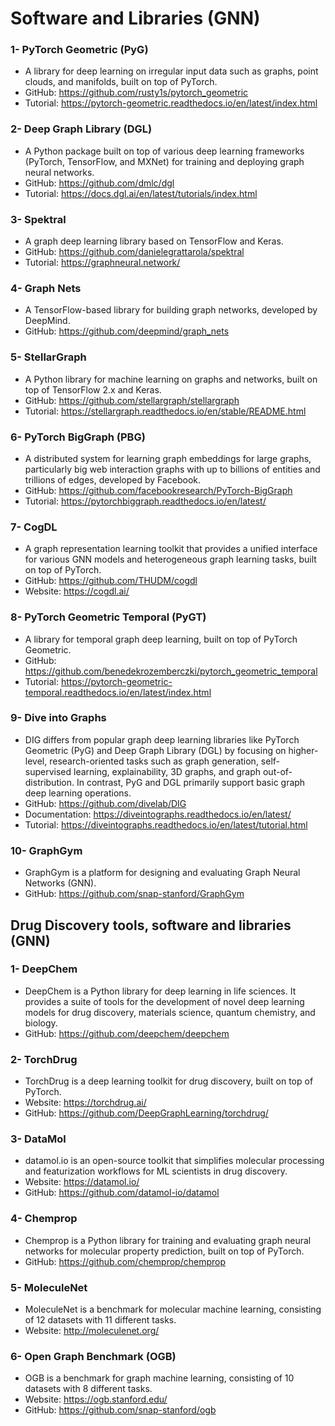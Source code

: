 # Software and Libraries (GNN)

### 1- PyTorch Geometric (PyG)
* A library for deep learning on irregular input data such as graphs, point clouds, and manifolds, built on top of PyTorch.
* GitHub: https://github.com/rusty1s/pytorch_geometric
* Tutorial: https://pytorch-geometric.readthedocs.io/en/latest/index.html

### 2- Deep Graph Library (DGL)
* A Python package built on top of various deep learning frameworks (PyTorch, TensorFlow, and MXNet) for training and deploying graph neural networks.
* GitHub: https://github.com/dmlc/dgl
* Tutorial: https://docs.dgl.ai/en/latest/tutorials/index.html

### 3- Spektral
* A graph deep learning library based on TensorFlow and Keras.
* GitHub: https://github.com/danielegrattarola/spektral
* Tutorial: https://graphneural.network/

### 4- Graph Nets
* A TensorFlow-based library for building graph networks, developed by DeepMind.
* GitHub: https://github.com/deepmind/graph_nets

### 5- StellarGraph
* A Python library for machine learning on graphs and networks, built on top of TensorFlow 2.x and Keras.
* GitHub: https://github.com/stellargraph/stellargraph
* Tutorial: https://stellargraph.readthedocs.io/en/stable/README.html

### 6- PyTorch BigGraph (PBG)
* A distributed system for learning graph embeddings for large graphs, particularly big web interaction graphs with up to billions of entities and trillions of edges, developed by Facebook.
* GitHub: https://github.com/facebookresearch/PyTorch-BigGraph
* Tutorial: https://pytorchbiggraph.readthedocs.io/en/latest/

### 7- CogDL
* A graph representation learning toolkit that provides a unified interface for various GNN models and heterogeneous graph learning tasks, built on top of PyTorch.
* GitHub: https://github.com/THUDM/cogdl
* Website: https://cogdl.ai/

### 8- PyTorch Geometric Temporal (PyGT)
* A library for temporal graph deep learning, built on top of PyTorch Geometric.
* GitHub: https://github.com/benedekrozemberczki/pytorch_geometric_temporal
* Tutorial: https://pytorch-geometric-temporal.readthedocs.io/en/latest/index.html

### 9- Dive into Graphs
* DIG differs from popular graph deep learning libraries like PyTorch Geometric (PyG) and Deep Graph Library (DGL) by focusing on higher-level, research-oriented tasks such as graph generation, self-supervised learning, explainability, 3D graphs, and graph out-of-distribution. In contrast, PyG and DGL primarily support basic graph deep learning operations.
* GitHub: https://github.com/divelab/DIG
* Documentation: https://diveintographs.readthedocs.io/en/latest/
* Tutorial: https://diveintographs.readthedocs.io/en/latest/tutorial.html

### 10- GraphGym
* GraphGym is a platform for designing and evaluating Graph Neural Networks (GNN). 
* GitHub: https://github.com/snap-stanford/GraphGym


## Drug Discovery tools, software and libraries (GNN)

### 1- DeepChem
* DeepChem is a Python library for deep learning in life sciences. It provides a suite of tools for the development of novel deep learning models for drug discovery, materials science, quantum chemistry, and biology.
* GitHub: https://github.com/deepchem/deepchem

### 2- TorchDrug
* TorchDrug is a deep learning toolkit for drug discovery, built on top of PyTorch.
* Website: https://torchdrug.ai/
* GitHub: https://github.com/DeepGraphLearning/torchdrug/

### 3- DataMol
* datamol.io is an open-source toolkit that simplifies molecular processing and featurization workflows for ML scientists in drug discovery.
* Website: https://datamol.io/
* GitHub: https://github.com/datamol-io/datamol

### 4- Chemprop
* Chemprop is a Python library for training and evaluating graph neural networks for molecular property prediction, built on top of PyTorch.
* GitHub: https://github.com/chemprop/chemprop

### 5- MoleculeNet
* MoleculeNet is a benchmark for molecular machine learning, consisting of 12 datasets with 11 different tasks.
* Website: http://moleculenet.org/

### 6- Open Graph Benchmark (OGB)
* OGB is a benchmark for graph machine learning, consisting of 10 datasets with 8 different tasks.
* Website: https://ogb.stanford.edu/
* GitHub: https://github.com/snap-stanford/ogb


